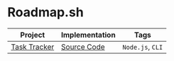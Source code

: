 # Roadmap.sh

| Project                                                  | Implementation                                           | Tags             |
| -------------------------------------------------------- | -------------------------------------------------------- | ---------------- |
| [Task Tracker](https://roadmap.sh/projects/task-tracker) | [Source Code](./Backend-Projects/Beginner/Task-Tracker/) | `Node.js`, `CLI` |

